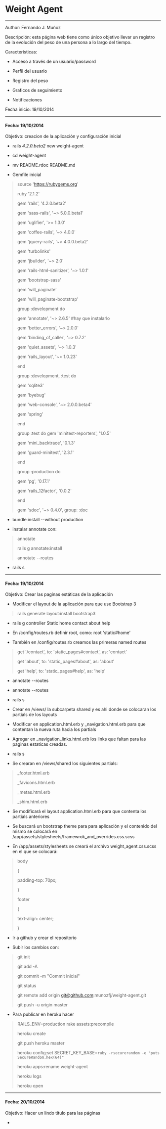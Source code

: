 # Weight Agent
- - -
Author: Fernando J. Muñoz

Descripción: esta página web tiene como único objetivo llevar un registro de la evolución del peso de una persona a lo largo del tiempo.

Características:

- Acceso a través de un usuario/password

- Perfil del usuario

- Registro del peso

- Graficos de seguimiento

- Notificaciones


Fecha inicio: 19/10/2014

- - -
#### Fecha: 19/10/2014

Objetivo: creacion de la aplicación y configuración inicial

- rails _4.2.0.beta2_ new weight-agent

- cd weight-agent

- mv README.rdoc README.md

- Gemfile inicial

> 
> source 'https://rubygems.org'
> 
> 
> ruby '2.1.2'
>
> 
> gem  'rails', '4.2.0.beta2'
> 
> gem  'sass-rails', '~> 5.0.0.beta1'
> 
> gem  'uglifier', '>= 1.3.0'
> 
> gem  'coffee-rails', '~> 4.0.0'
> 
>
> gem  'jquery-rails', '~> 4.0.0.beta2'
>
> gem  'turbolinks'
>
> gem  'jbuilder', '~> 2.0'
> 
>
> gem 'rails-html-sanitizer', '~> 1.0.1'
>
> gem 'bootstrap-sass'
>
> gem 'will_paginate'
>
> gem 'will_paginate-bootstrap'
>
> 
> group :development do
>
>   gem 'annotate', '~> 2.6.5'  #hay que instalarlo
>
>   gem 'better_errors', '~> 2.0.0'
>
>   gem 'binding_of_caller', '~> 0.7.2'
>
>   gem 'quiet_assets', '~> 1.0.3'  
>
>   gem 'rails_layout', '~> 1.0.23' 
>
> end
> 
>
> group :development, :test do
>
>   gem 'sqlite3'
>
>   gem 'byebug'
>
>   gem 'web-console', '~> 2.0.0.beta4'
>
>   gem 'spring'
>
> end
>
> 
> group :test do
>   gem 'minitest-reporters', '1.0.5'
>
>   gem 'mini_backtrace',     '0.1.3'
>
>   gem 'guard-minitest',     '2.3.1'
>
> end
>
> 
> group :production do
>
>   gem 'pg',             '0.17.1'
>
>   gem 'rails_12factor', '0.0.2'
>
> end
> 
>
> gem 'sdoc', '~> 0.4.0', group: :doc
>

- bundle install --without production

- instalar annotate con:

> annotate
>
> rails g annotate:install
>
> annotate --routes

- rails s


- - -
#### Fecha: 19/10/2014

Objetivo: Crear las paginas estáticas de la aplicación

- Modificar el layout de la aplicación para que use Bootstrap 3

> rails generate layout:install bootstrap3

- rails g controller Static home contact about help

- En /config/routes.rb definir root, como: root 'static#home'

- También en /config/routes.rb creamos las primeras named routes

> get '/contact', to: 'static_pages#contact', as: 'contact'
> 
> get 'about', to: 'static_pages#about', as: 'about'
> 
> get 'help', to: 'static_pages#help', as: 'help'

- annotate --routes

- annotate --routes

- rails s

- Crear en /views/ la subcarpeta shared y es ahi donde se colocaran los partials de los layouts

- Modificar en application.html.erb y _navigation.html.erb para que contentan la nueva ruta hacia los partials

- Agregar en _navigation_links.html.erb los links que faltan para las paginas estaticas creadas.

- rails s

- Se crearan en /views/shared los siguientes partials:

> _footer.html.erb
>
> _favicons.html.erb
>
> _metas.html.erb
>
> _shim.html.erb

- Se modificará el layout application.html.erb para que contenta los partials anteriores

- Se buscará un bootstrap theme para para aplicación  y el contenido del mismo se colocará en /app/assets/stylesheets/framewrok_and_overrides.css.scss

- En /app/assets/stylesheets se creará el archivo weight_agent.css.scss en el que se colocará:

> body
> 
> {
>
>  padding-top: 70px;
>
> }
>
> footer
>
> {
>
> text-align: center;
>
> }

- Ir a github y crear el repositorio

- Subir los cambios con:

> git init
>
> git add -A
>
> git commit -m "Commit inicial"
>
> git status
>
> git remote add origin git@github.com:munozfj/weight-agent.git
>
> git push -u origin master

- Para publicar en heroku hacer

> RAILS_ENV=production rake assets:precompile
>
> heroku create
>
> git push heroku master
>
> heroku config:set SECRET_KEY_BASE=`ruby -rsecurerandom -e "puts SecureRandom.hex(64)"`
> 
> heroku apps:rename weight-agent
> 
> heroku logs
>
> heroku open

- - -
#### Fecha: 20/10/2014

Objetivo: Hacer un lindo titulo para las páginas

-

